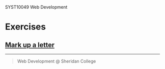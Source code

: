 SYST10049 Web Development
# Exercises


##  [Mark up a letter](markup_letter.md)



---

> Web Development @ Sheridan College


